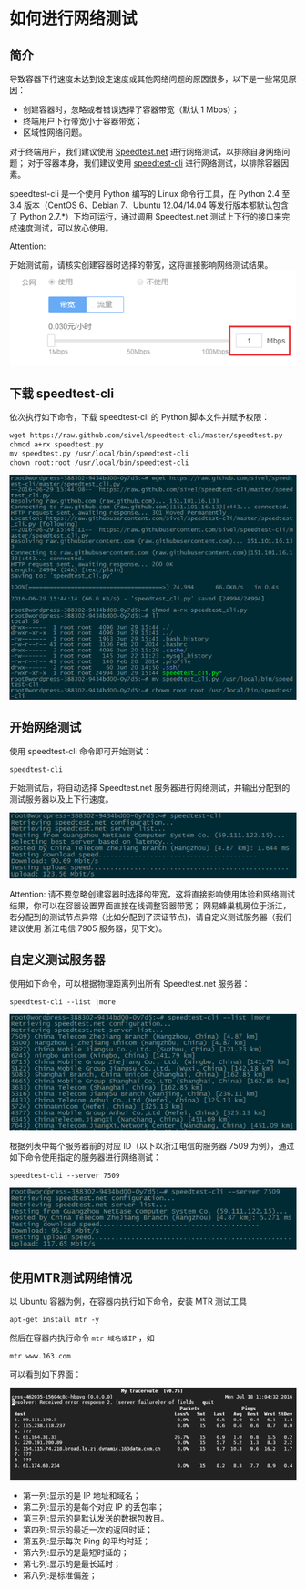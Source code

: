 # 如何进行网络测试

## 简介

导致容器下行速度未达到设定速度或其他网络问题的原因很多，以下是一些常见原因：

* 创建容器时，忽略或者错误选择了容器带宽（默认 1 Mbps）；
* 终端用户下行带宽小于容器带宽；
* 区域性网络问题。

对于终端用户，我们建议使用 [Speedtest.net](http://www.speedtest.net/) 进行网络测试，以排除自身网络问题； 
对于容器本身，我们建议使用 [speedtest-cli](https://github.com/sivel/speedtest-cli) 进行网络测试，以排除容器因素。

speedtest-cli 是一个使用 Python 编写的 Linux 命令行工具，在 Python 2.4 至 3.4 版本（CentOS 6、Debian 7、Ubuntu 12.04/14.04 等发行版本都默认包含了 Python 2.7.*）下均可运行，通过调用 Speedtest.net 测试上下行的接口来完成速度测试，可以放心使用。

<span>Attention:</span><div class="alertContent">开始测试前，请核实创建容器时选择的带宽，这将直接影响网络测试结果。![](../image/网络测试-容器带宽.png)</div>


## 下载 speedtest-cli
依次执行如下命令，下载 speedtest-cli 的 Python 脚本文件并赋予权限：

	wget https://raw.github.com/sivel/speedtest-cli/master/speedtest.py
	chmod a+rx speedtest.py
	mv speedtest.py /usr/local/bin/speedtest-cli
	chown root:root /usr/local/bin/speedtest-cli

![](../image/网络测试-下载speedtest-cli.png)

## 开始网络测试
使用 speedtest-cli 命令即可开始测试：

	speedtest-cli

开始测试后，将自动选择 Speedtest.net 服务器进行网络测试，并输出分配到的测试服务器以及上下行速度。

![](../image/网络测试-开始网络测试.png)

<span>Attention:</span>
请不要忽略创建容器时选择的带宽，这将直接影响使用体验和网络测试结果，你可以在容器设置界面直接在线调整容器带宽；
网易蜂巢机房位于浙江，若分配到的测试节点异常（比如分配到了深证节点)，请自定义测试服务器（我们建议使用 浙江电信 7905 服务器，见下文）。

## 自定义测试服务器
使用如下命令，可以根据物理距离列出所有 Speedtest.net 服务器：

	speedtest-cli --list |more

![](../image/网络测试-serverlist.png)

根据列表中每个服务器前的对应 ID（以下以浙江电信的服务器 7509 为例），通过如下命令使用指定的服务器进行网络测试：

	speedtest-cli --server 7509

![](../image/网络测试-指定服务器.png)

## 使用MTR测试网络情况
以 Ubuntu 容器为例，在容器内执行如下命令，安装 MTR 测试工具

	apt-get install mtr -y

然后在容器内执行命令 <code>mtr 域名或IP</code> ，如

	mtr www.163.com

可以看到如下界面：

![](../image/网络测试-mtr.png)

* 第一列:显示的是 IP 地址和域名；
* 第二列:显示的是每个对应 IP 的丢包率；
* 第三列:显示的是默认发送的数据包数目。
* 第四列:显示的最近一次的返回时延；
* 第五列:显示每次 Ping 的平均时延；
* 第六列:显示的是最短时延的；
* 第七列:显示的是最长延时；
* 第八列:是标准偏差；